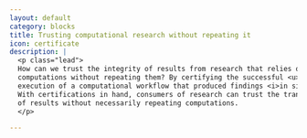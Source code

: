 ```yaml
---
layout: default
category: blocks
title: Trusting computational research without repeating it
icon: certificate
description: |
  <p class="lead">
  How can we trust the integrity of results from research that relies on
  computations without repeating them? By certifying the successful <u>original</u>   
  execution of a computational workflow that produced findings <i>in situ</i>.
  With certifications in hand, consumers of research can trust the transparency
  of results without necessarily repeating computations. 
  </p>

---
```

